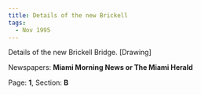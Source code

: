 ```yaml
---  
title: Details of the new Brickell  
tags:  
  - Nov 1995  
---  
```

  
Details of the new Brickell Bridge. [Drawing]  
  
Newspapers: **Miami Morning News or The Miami Herald**  
  
Page: **1**, Section: **B** 
